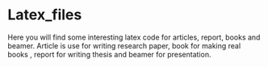 # Latex_files
Here you will find some interesting latex code for articles, report, books and beamer. Article is use for writing research paper, book for making real books , report for writing thesis and beamer for presentation. 
